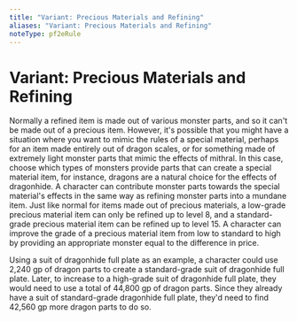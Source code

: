 ```yaml
---
title: "Variant: Precious Materials and Refining"
aliases: "Variant: Precious Materials and Refining"
noteType: pf2eRule
---
```


# Variant: Precious Materials and Refining
Normally a refined item is made out of various monster parts, and so it can't be made out of a precious item. However, it's possible that you might have a situation where you want to mimic the rules of a special material, perhaps for an item made entirely out of dragon scales, or for something made of extremely light monster parts that mimic the effects of mithral. In this case, choose which types of monsters provide parts that can create a special material item, for instance, dragons are a natural choice for the effects of dragonhide. A character can contribute monster parts towards the special material's effects in the same way as refining monster parts into a mundane item. Just like normal for items made out of precious materials, a low-grade precious material item can only be refined up to level 8, and a standard- grade precious material item can be refined up to level 15. A character can improve the grade of a precious material item from low to standard to high by providing an appropriate monster equal to the difference in price.

Using a suit of dragonhide full plate as an example, a character could use 2,240 gp of dragon parts to create a standard-grade suit of dragonhide full plate. Later, to increase to a high-grade suit of dragonhide full plate, they would need to use a total of 44,800 gp of dragon parts. Since they already have a suit of standard-grade dragonhide full plate, they'd need to find 42,560 gp more dragon parts to do so.